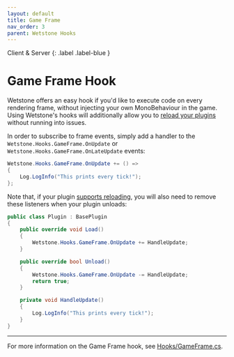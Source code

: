 ```yaml
---
layout: default
title: Game Frame
nav_order: 3
parent: Wetstone Hooks
---
```


Client & Server
{: .label .label-blue }

# Game Frame Hook

Wetstone offers an easy hook if you'd like to execute code on every rendering frame, without injecting your own MonoBehaviour in the game. Using Wetstone's hooks will additionally allow you to [reload your plugins](../getting-started/reloading.html) without running into issues.

In order to subscribe to frame events, simply add a handler to the `Wetstone.Hooks.GameFrame.OnUpdate` or `Wetstone.Hooks.GameFrame.OnLateUpdate` events:

```csharp
Wetstone.Hooks.GameFrame.OnUpdate += () =>
{
    Log.LogInfo("This prints every tick!");
};
```

Note that, if your plugin [supports reloading](../getting-started/reloading.html), you will also need to remove these listeners when your plugin unloads:

```csharp
public class Plugin : BasePlugin
{
    public override void Load()
    {
        Wetstone.Hooks.GameFrame.OnUpdate += HandleUpdate;
    }

    public override bool Unload()
    {
        Wetstone.Hooks.GameFrame.OnUpdate -= HandleUpdate;
        return true;
    }

    private void HandleUpdate()
    {
        Log.LogInfo("This prints every tick!");
    }
}
```

---

For more information on the Game Frame hook, see [Hooks/GameFrame.cs](https://github.com/molenzwiebel/Wetstone/blob/master/Hooks/GameFrame.cs).